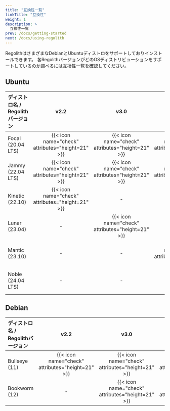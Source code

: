 ```yaml
---
title: "互換性一覧"
linkTitle: "互換性"
weight: 1
description: >
  互換性一覧
prev: /docs/getting-started
next: /docs/using-regolith
---
```


RegolithはさまざまなDebianとUbuntuディストロをサポートしておりインストールできます。
各RegolithバージョンがどのOSディストリビューションをサポートしているのか調べるには互換性一覧を確認してください。

## Ubuntu

| ディストロ名 / Regolithバージョン  |  v2.2  |  v3.0  |  v3.1  |  v3.2  |
|:--------------------------------|:------:|:------:|:------:|:------:|
| Focal (20.04 LTS) | {{< icon name="check" attributes="height=21" >}} | {{< icon name="check" attributes="height=21" >}} | {{< icon name="check" attributes="height=21" >}} | - |
| Jammy (22.04 LTS) | {{< icon name="check" attributes="height=21" >}} | {{< icon name="check" attributes="height=21" >}} | {{< icon name="check" attributes="height=21" >}} | {{< icon name="check" attributes="height=21" >}} |
| Kinetic (22.10) | {{< icon name="check" attributes="height=21" >}} | - | - | - |
| Lunar (23.04) | - | {{< icon name="check" attributes="height=21" >}} | - | - |
| Mantic (23.10) | - | - | {{< icon name="check" attributes="height=21" >}} | - |
| Noble (24.04 LTS) | - | - | - | {{< icon name="check" attributes="height=21" >}} |

## Debian

| ディストロ名 / Regolithバージョン  |  v2.2  |  v3.0  |  v3.1  |  v3.2  |
|:--------------------------------|:------:|:------:|:------:|:------:|
| Bullseye (11) | {{< icon name="check" attributes="height=21" >}} | {{< icon name="check" attributes="height=21" >}} | {{< icon name="check" attributes="height=21" >}} | - |
| Bookworm (12) | - | {{< icon name="check" attributes="height=21" >}} | {{< icon name="check" attributes="height=21" >}} | {{< icon name="check" attributes="height=21" >}} |
